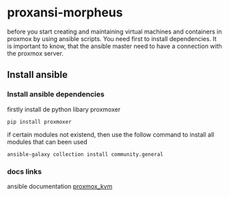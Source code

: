 # proxansi-morpheus
before you start creating and maintaining virtual machines and containers in proxmox by using ansible scripts. You need first to install dependencies.
It is important to know, that the ansible master need to have a connection with the proxmox server.

## Install ansible


### Install ansible dependencies
firstly install de python libary proxmoxer
```
pip install proxmoxer
```
if certain modules not existend, then use the follow command to install all modules that can been used
```
ansible-galaxy collection install community.general
```

### docs links
ansible documentation [proxmox_kvm](https://docs.ansible.com/ansible/latest/collections/community/general/proxmox_kvm_module.html)


